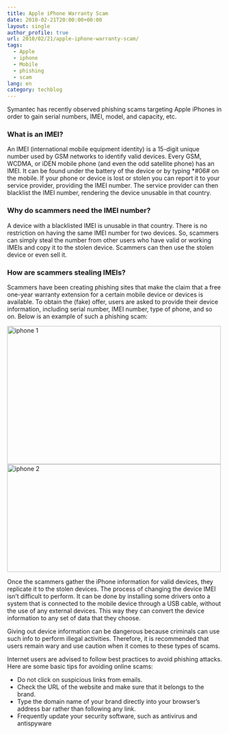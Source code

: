 ```yaml
---
title: Apple iPhone Warranty Scam
date: 2010-02-21T20:00:00+00:00
layout: single
author_profile: true
url: 2010/02/21/apple-iphone-warranty-scam/
tags:
  - Apple
  - iphone
  - Mobile
  - phishing
  - scam
lang: en
category: techblog
---
```

Symantec has recently observed phishing scams targeting Apple iPhones in order to gain serial numbers, IMEI, model, and capacity, etc. 

### What is an IMEI?

An IMEI (international mobile equipment identity) is a 15-digit unique number used by GSM networks to identify valid devices. Every GSM, WCDMA, or iDEN mobile phone (and even the odd satellite phone) has an IMEI. It can be found under the battery of the device or by typing *#06# on the mobile. If your phone or device is lost or stolen you can report it to your service provider, providing the IMEI number. The service provider can then blacklist the IMEI number, rendering the device unusable in that country. 

### Why do scammers need the IMEI number?

A device with a blacklisted IMEI is unusable in that country. There is no restriction on having the same IMEI number for two devices. So, scammers can simply steal the number from other users who have valid or working IMEIs and copy it to the stolen device. Scammers can then use the stolen device or even sell it. 

### How are scammers stealing IMEIs?

Scammers have been creating phishing sites that make the claim that a free one-year warranty extension for a certain mobile device or devices is available. To obtain the (fake) offer, users are asked to provide their device information, including serial number, IMEI number, type of phone, and so on. Below is an example of such a phishing scam: 

<div>
  <a href="http://lh5.ggpht.com/_vaUVXcmC3OI/TQyR-DN8oyI/AAAAAAAADgo/Ww3mCR9uOCY/s1600-h/iphone%201%5B4%5D.jpg"><img title="iphone 1" border="0" alt="iphone 1" src="http://lh3.ggpht.com/_vaUVXcmC3OI/TQySAKLWJqI/AAAAAAAADgs/pGL0h14fEdE/iphone%201_thumb%5B2%5D.jpg?imgmax=800" width="500" height="323" /></a>
</div>

<div>
</div>

<div>
  <a href="http://lh6.ggpht.com/_vaUVXcmC3OI/TQySBtaP9vI/AAAAAAAADgw/1XkzMHxSFGs/s1600-h/iphone%202%5B4%5D.jpg"><img title="iphone 2" border="0" alt="iphone 2" src="http://lh6.ggpht.com/_vaUVXcmC3OI/TQySDMkp_qI/AAAAAAAADg0/yuWiSKIQbDs/iphone%202_thumb%5B2%5D.jpg?imgmax=800" width="500" height="252" /></a>
</div>

Once the scammers gather the iPhone information for valid devices, they replicate it to the stolen devices. The process of changing the device IMEI isn’t difficult to perform. It can be done by installing some drivers onto a system that is connected to the mobile device through a USB cable, without the use of any external devices. This way they can convert the device information to any set of data that they choose. 

Giving out device information can be dangerous because criminals can use such info to perform illegal activities. Therefore, it is recommended that users remain wary and use caution when it comes to these types of scams. 

Internet users are advised to follow best practices to avoid phishing attacks. Here are some basic tips for avoiding online scams: 

  * Do not click on suspicious links from emails.
  * Check the URL of the website and make sure that it belongs to the brand.
  * Type the domain name of your brand directly into your browser’s address bar rather than following any link.
  * Frequently update your security software, such as antivirus and antispyware